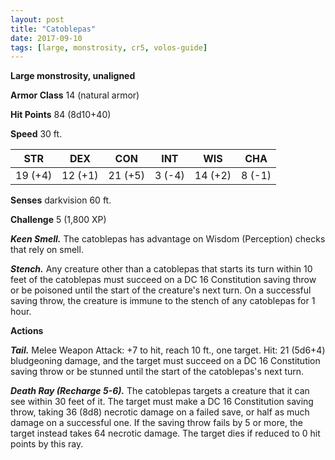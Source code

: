 ```yaml
---
layout: post
title: "Catoblepas"
date: 2017-09-10
tags: [large, monstrosity, cr5, volos-guide]
---
```


**Large monstrosity, unaligned**

**Armor Class** 14 (natural armor)

**Hit Points** 84 (8d10+40)

**Speed** 30 ft.

|   STR   |   DEX   |   CON   |   INT   |   WIS   |   CHA   |
|:-----:|:-----:|:-----:|:-----:|:-----:|:-----:|
| 19 (+4) | 12 (+1) | 21 (+5) | 3 (-4) | 14 (+2) | 8 (-1) |

**Senses** darkvision 60 ft.

**Challenge** 5 (1,800 XP)

***Keen Smell.*** The catoblepas has advantage on Wisdom (Perception) checks that rely on smell.

***Stench.*** Any creature other than a catoblepas that starts its turn within 10 feet of the catoblepas must succeed on a DC 16 Constitution saving throw or be poisoned until the start of the creature's next turn. On a successful saving throw, the creature is immune to the stench of any catoblepas for 1 hour.

**Actions**

***Tail.*** Melee Weapon Attack: +7 to hit, reach 10 ft., one target. Hit: 21 (5d6+4) bludgeoning damage, and the target must succeed on a DC 16 Constitution saving throw or be stunned until the start of the catoblepas's next turn.

***Death Ray (Recharge 5-6).*** The catoblepas targets a creature that it can see within 30 feet of it. The target must make a DC 16 Constitution saving throw, taking 36 (8d8) necrotic damage on a failed save, or half as much damage on a successful one. If the saving throw fails by 5 or more, the target instead takes 64 necrotic damage. The target dies if reduced to 0 hit points by this ray.

